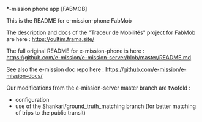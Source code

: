 *-mission phone app [FABMOB]

This is the README for e-mission-phone FabMob

The description and docs of the "Traceur de Mobilités" project for FabMob are here : https://oultim.frama.site/

The full original README for e-mission-phone is here : https://github.com/e-mission/e-mission-server/blob/master/README.md

See also the e-mission doc repo here : https://github.com/e-mission/e-mission-docs/

Our modifications from the e-mission-server master branch are twofold :
- configuration
- use of the Shankari/ground_truth_matching branch (for better matching of trips to the public transit)
